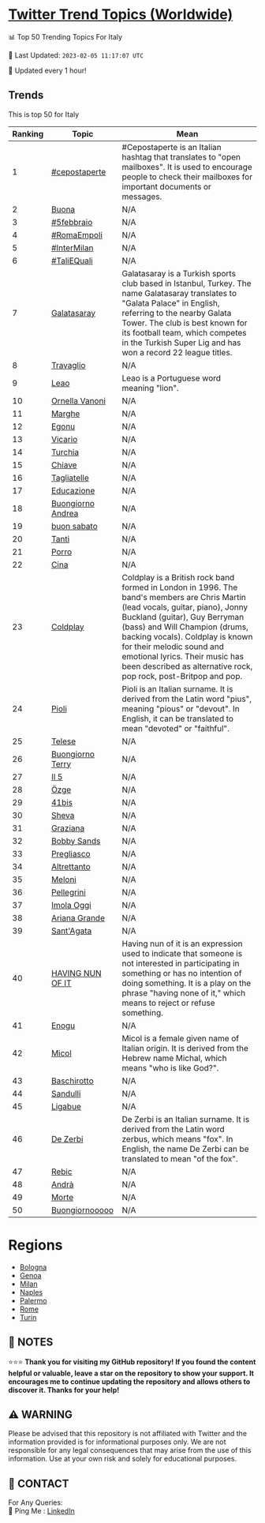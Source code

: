 [Twitter Trend Topics (Worldwide)](https://github.com/ErcinDedeoglu/Twitter-Trend-Topics)
==========


📊 Top 50 Trending Topics For Italy

📆 Last Updated: `2023-02-05 11:17:07 UTC`

🔧 Updated every 1 hour!


## Trends

This is top 50 for Italy

| Ranking | Topic | Mean |
| ------- | ------------ | ------------ |
| 1 | [#cepostaperte](http://twitter.com/search?q=%23cepostaperte) | #Cepostaperte is an Italian hashtag that translates to "open mailboxes". It is used to encourage people to check their mailboxes for important documents or messages. |
| 2 | [Buona](http://twitter.com/search?q=Buona) | N/A |
| 3 | [#5febbraio](http://twitter.com/search?q=%235febbraio) | N/A |
| 4 | [#RomaEmpoli](http://twitter.com/search?q=%23RomaEmpoli) | N/A |
| 5 | [#InterMilan](http://twitter.com/search?q=%23InterMilan) | N/A |
| 6 | [#TaliEQuali](http://twitter.com/search?q=%23TaliEQuali) | N/A |
| 7 | [Galatasaray](http://twitter.com/search?q=Galatasaray) | Galatasaray is a Turkish sports club based in Istanbul, Turkey. The name Galatasaray translates to "Galata Palace" in English, referring to the nearby Galata Tower. The club is best known for its football team, which competes in the Turkish Super Lig and has won a record 22 league titles. |
| 8 | [Travaglio](http://twitter.com/search?q=Travaglio) | N/A |
| 9 | [Leao](http://twitter.com/search?q=Leao) | Leao is a Portuguese word meaning "lion". |
| 10 | [Ornella Vanoni](http://twitter.com/search?q=Ornella+Vanoni) | N/A |
| 11 | [Marghe](http://twitter.com/search?q=Marghe) | N/A |
| 12 | [Egonu](http://twitter.com/search?q=Egonu) | N/A |
| 13 | [Vicario](http://twitter.com/search?q=Vicario) | N/A |
| 14 | [Turchia](http://twitter.com/search?q=Turchia) | N/A |
| 15 | [Chiave](http://twitter.com/search?q=Chiave) | N/A |
| 16 | [Tagliatelle](http://twitter.com/search?q=Tagliatelle) | N/A |
| 17 | [Educazione](http://twitter.com/search?q=Educazione) | N/A |
| 18 | [Buongiorno Andrea](http://twitter.com/search?q=Buongiorno+Andrea) | N/A |
| 19 | [buon sabato](http://twitter.com/search?q=buon+sabato) | N/A |
| 20 | [Tanti](http://twitter.com/search?q=Tanti) | N/A |
| 21 | [Porro](http://twitter.com/search?q=Porro) | N/A |
| 22 | [Cina](http://twitter.com/search?q=Cina) | N/A |
| 23 | [Coldplay](http://twitter.com/search?q=Coldplay) | Coldplay is a British rock band formed in London in 1996. The band's members are Chris Martin (lead vocals, guitar, piano), Jonny Buckland (guitar), Guy Berryman (bass) and Will Champion (drums, backing vocals). Coldplay is known for their melodic sound and emotional lyrics. Their music has been described as alternative rock, pop rock, post-Britpop and pop. |
| 24 | [Pioli](http://twitter.com/search?q=Pioli) | Pioli is an Italian surname. It is derived from the Latin word "pius", meaning "pious" or "devout". In English, it can be translated to mean "devoted" or "faithful". |
| 25 | [Telese](http://twitter.com/search?q=Telese) | N/A |
| 26 | [Buongiorno Terry](http://twitter.com/search?q=Buongiorno+Terry) | N/A |
| 27 | [Il 5](http://twitter.com/search?q=Il+5) | N/A |
| 28 | [Özge](http://twitter.com/search?q=%c3%96zge) | N/A |
| 29 | [41bis](http://twitter.com/search?q=41bis) | N/A |
| 30 | [Sheva](http://twitter.com/search?q=Sheva) | N/A |
| 31 | [Graziana](http://twitter.com/search?q=Graziana) | N/A |
| 32 | [Bobby Sands](http://twitter.com/search?q=Bobby+Sands) | N/A |
| 33 | [Pregliasco](http://twitter.com/search?q=Pregliasco) | N/A |
| 34 | [Altrettanto](http://twitter.com/search?q=Altrettanto) | N/A |
| 35 | [Meloni](http://twitter.com/search?q=Meloni) | N/A |
| 36 | [Pellegrini](http://twitter.com/search?q=Pellegrini) | N/A |
| 37 | [Imola Oggi](http://twitter.com/search?q=Imola+Oggi) | N/A |
| 38 | [Ariana Grande](http://twitter.com/search?q=Ariana+Grande) | N/A |
| 39 | [Sant'Agata](http://twitter.com/search?q=Sant%27Agata) | N/A |
| 40 | [HAVING NUN OF IT](http://twitter.com/search?q=HAVING+NUN+OF+IT) | Having nun of it is an expression used to indicate that someone is not interested in participating in something or has no intention of doing something. It is a play on the phrase "having none of it," which means to reject or refuse something. |
| 41 | [Enogu](http://twitter.com/search?q=Enogu) | N/A |
| 42 | [Micol](http://twitter.com/search?q=Micol) | Micol is a female given name of Italian origin. It is derived from the Hebrew name Michal, which means "who is like God?". |
| 43 | [Baschirotto](http://twitter.com/search?q=Baschirotto) | N/A |
| 44 | [Sandulli](http://twitter.com/search?q=Sandulli) | N/A |
| 45 | [Ligabue](http://twitter.com/search?q=Ligabue) | N/A |
| 46 | [De Zerbi](http://twitter.com/search?q=De+Zerbi) | De Zerbi is an Italian surname. It is derived from the Latin word zerbus, which means "fox". In English, the name De Zerbi can be translated to mean "of the fox". |
| 47 | [Rebic](http://twitter.com/search?q=Rebic) | N/A |
| 48 | [Andrà](http://twitter.com/search?q=Andr%c3%a0) | N/A |
| 49 | [Morte](http://twitter.com/search?q=Morte) | N/A |
| 50 | [Buongiornooooo](http://twitter.com/search?q=Buongiornooooo) | N/A |



# Regions

* [Bologna](</Italy/Bologna.md>)
* [Genoa](</Italy/Genoa.md>)
* [Milan](</Italy/Milan.md>)
* [Naples](</Italy/Naples.md>)
* [Palermo](</Italy/Palermo.md>)
* [Rome](</Italy/Rome.md>)
* [Turin](</Italy/Turin.md>)



## 📝 NOTES

⭐⭐⭐ **Thank you for visiting my GitHub repository! If you found the content helpful or valuable, leave a star on the repository to show your support. It encourages me to continue updating the repository and allows others to discover it. Thanks for your help!**


## ⚠️ WARNING

Please be advised that this repository is not affiliated with Twitter and the information provided is for informational purposes only. We are not responsible for any legal consequences that may arise from the use of this information. Use at your own risk and solely for educational purposes.


## 📨 CONTACT

 For Any Queries:  
            🏓 Ping Me : [LinkedIn](https://www.linkedin.com/in/ercindedeoglu/)
